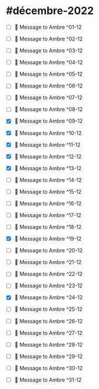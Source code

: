 # #décembre-2022
- [ ] 💌 Message to Ambre ^01-12
- [ ] 💌 Message to Ambre ^02-12
- [ ] 💌 Message to Ambre ^03-12
- [ ] 💌 Message to Ambre ^04-12
- [ ] 💌 Message to Ambre ^05-12
- [ ] 💌 Message to Ambre ^06-12
- [ ] 💌 Message to Ambre ^07-12
- [ ] 💌 Message to Ambre ^08-12
- [x] 💌 Message to Ambre ^09-12
- [x] 💌 Message to Ambre ^10-12
- [x] 💌 Message to Ambre ^11-12
- [x] 💌 Message to Ambre ^12-12
- [x] 💌 Message to Ambre ^13-12
- [ ] 💌 Message to Ambre ^14-12
- [ ] 💌 Message to Ambre ^15-12
- [ ] 💌 Message to Ambre ^16-12
- [ ] 💌 Message to Ambre ^17-12
- [ ] 💌 Message to Ambre ^18-12
- [x] 💌 Message to Ambre ^19-12
- [ ] 💌 Message to Ambre ^20-12
- [ ] 💌 Message to Ambre ^21-12
- [ ] 💌 Message to Ambre ^22-12
- [ ] 💌 Message to Ambre ^23-12
- [x] 💌 Message to Ambre ^24-12
- [ ] 💌 Message to Ambre ^25-12
- [ ] 💌 Message to Ambre ^26-12
- [ ] 💌 Message to Ambre ^27-12
- [ ] 💌 Message to Ambre ^28-12
- [ ] 💌 Message to Ambre ^29-12
- [ ] 💌 Message to Ambre ^30-12
- [ ] 💌 Message to Ambre ^31-12

